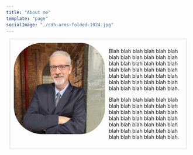 ```yaml
---
title: "About me"
template: "page"
socialImage: "./cdh-arms-folded-1024.jpg"
---
```


<div style="padding: 10px; 
            border: 1px solid lightgray; 
            margin: 10px;">
	<img src="cdh-arms-folded-1024.jpg" align="left" style="float:left;padding:0 10px 0 0; border-radius: 30%;" width="250px"/>
	<p>Blah blah blah blah blah blah blah blah blah blah blah blah blah blah blah blah blah blah blah blah blah blah blah blah blah blah blah blah blah blah blah blah blah blah blah blah blah blah blah blah blah blah.</p> 
	<p>Blah blah blah blah blah blah blah blah blah blah blah blah blah blah blah blah blah blah blah blah blah blah blah blah blah blah blah blah blah blah blah blah blah blah blah blah blah blah blah blah blah blah.</p> 
</div>
